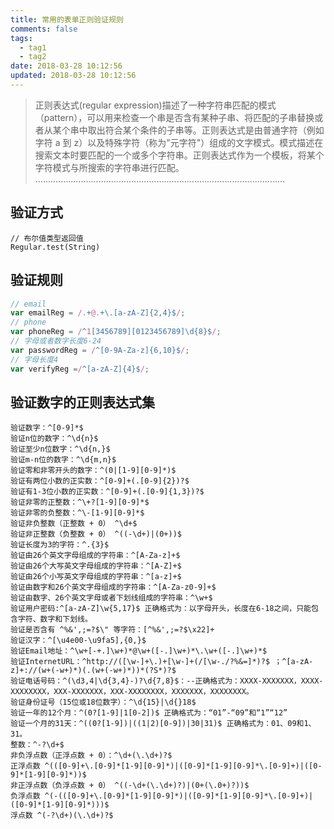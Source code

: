 ```yaml
---
title: 常用的表单正则验证规则
comments: false
tags:
  - tag1
  - tag2
date: 2018-03-28 10:12:56
updated: 2018-03-28 10:12:56
---
```

> 正则表达式(regular expression)描述了一种字符串匹配的模式（pattern），可以用来检查一个串是否含有某种子串、将匹配的子串替换或者从某个串中取出符合某个条件的子串等。正则表达式是由普通字符（例如字符 a 到 z）以及特殊字符（称为"元字符"）组成的文字模式。模式描述在搜索文本时要匹配的一个或多个字符串。正则表达式作为一个模板，将某个字符模式与所搜索的字符串进行匹配。
...................................................................................................

## 验证方式
```
// 布尔值类型返回值
Regular.test(String)
```

## 验证规则
```javascript
// email
var emailReg = /.+@.+\.[a-zA-Z]{2,4}$/;
// phone
var phoneReg = /^1[3456789][0123456789]\d{8}$/;
// 字母或者数字长度6-24
var passwordReg = /^[0-9A-Za-z]{6,10}$/; 
// 字母长度4
var verifyReg =/^[a-zA-Z]{4}$/;
```

## 验证数字的正则表达式集 
```
验证数字：^[0-9]*$ 
验证n位的数字：^\d{n}$ 
验证至少n位数字：^\d{n,}$ 
验证m-n位的数字：^\d{m,n}$ 
验证零和非零开头的数字：^(0|[1-9][0-9]*)$ 
验证有两位小数的正实数：^[0-9]+(.[0-9]{2})?$ 
验证有1-3位小数的正实数：^[0-9]+(.[0-9]{1,3})?$ 
验证非零的正整数：^\+?[1-9][0-9]*$ 
验证非零的负整数：^\-[1-9][0-9]*$ 
验证非负整数（正整数 + 0） ^\d+$ 
验证非正整数（负整数 + 0） ^((-\d+)|(0+))$ 
验证长度为3的字符：^.{3}$ 
验证由26个英文字母组成的字符串：^[A-Za-z]+$ 
验证由26个大写英文字母组成的字符串：^[A-Z]+$ 
验证由26个小写英文字母组成的字符串：^[a-z]+$ 
验证由数字和26个英文字母组成的字符串：^[A-Za-z0-9]+$ 
验证由数字、26个英文字母或者下划线组成的字符串：^\w+$ 
验证用户密码:^[a-zA-Z]\w{5,17}$ 正确格式为：以字母开头，长度在6-18之间，只能包含字符、数字和下划线。 
验证是否含有 ^%&',;=?$\" 等字符：[^%&',;=?$\x22]+ 
验证汉字：^[\u4e00-\u9fa5],{0,}$ 
验证Email地址：^\w+[-+.]\w+)*@\w+([-.]\w+)*\.\w+([-.]\w+)*$ 
验证InternetURL：^http://([\w-]+\.)+[\w-]+(/[\w-./?%&=]*)?$ ；^[a-zA-z]+://(w+(-w+)*)(.(w+(-w+)*))*(?S*)?$ 
验证电话号码：^(\d3,4|\d{3,4}-)?\d{7,8}$：--正确格式为：XXXX-XXXXXXX，XXXX-XXXXXXXX，XXX-XXXXXXX，XXX-XXXXXXXX，XXXXXXX，XXXXXXXX。 
验证身份证号（15位或18位数字）：^\d{15}|\d{}18$ 
验证一年的12个月：^(0?[1-9]|1[0-2])$ 正确格式为：“01”-“09”和“1”“12” 
验证一个月的31天：^((0?[1-9])|((1|2)[0-9])|30|31)$ 正确格式为：01、09和1、31。 
整数：^-?\d+$ 
非负浮点数（正浮点数 + 0）：^\d+(\.\d+)?$ 
正浮点数 ^(([0-9]+\.[0-9]*[1-9][0-9]*)|([0-9]*[1-9][0-9]*\.[0-9]+)|([0-9]*[1-9][0-9]*))$ 
非正浮点数（负浮点数 + 0） ^((-\d+(\.\d+)?)|(0+(\.0+)?))$ 
负浮点数 ^(-(([0-9]+\.[0-9]*[1-9][0-9]*)|([0-9]*[1-9][0-9]*\.[0-9]+)|([0-9]*[1-9][0-9]*)))$ 
浮点数 ^(-?\d+)(\.\d+)?$
```

